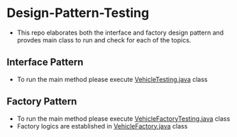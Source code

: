 # Design-Pattern-Testing
- This repo elaborates both the interface and factory design pattern and provdes main class to run and check for each of the topics.

## Interface Pattern
- To run the main method please execute [VehicleTesting.java](vehicle_interface/VehicleTesting.java) class

## Factory Pattern
- To run the main method please execute [VehicleFactoryTesting.java](vehicle_factory/VehicleFactoryTesting.java) class
- Factory logics are established in [VehicleFactory.java](vehicle_factory/VehicleFactory.java) class
